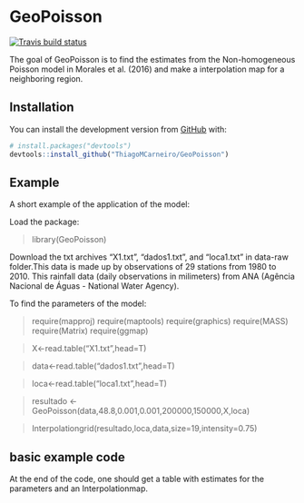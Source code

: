 
<!-- README.md is generated from README.Rmd. Please edit that file -->

# GeoPoisson

<!-- badges: start -->

[![Travis build
status](https://travis-ci.com/ThiagoMCarneiro/GeoPoisson.svg?branch=master)](https://travis-ci.com/ThiagoMCarneiro/GeoPoisson)
<!-- badges: end -->

The goal of GeoPoisson is to find the estimates from the Non-homogeneous
Poisson model in Morales et al. (2016) and make a interpolation map for
a neighboring region.

## Installation

You can install the development version from
[GitHub](https://github.com/) with:

``` r
# install.packages("devtools")
devtools::install_github("ThiagoMCarneiro/GeoPoisson")
```

## Example

A short example of the application of the model:

Load the package:

> library(GeoPoisson)

Download the txt archives “X1.txt”, “dados1.txt”, and “loca1.txt” in
data-raw folder.This data is made up by observations of 29 stations from
1980 to 2010. This rainfall data (daily observations in milimeters) from
ANA (Agência Nacional de Águas - National Water Agency).

To find the parameters of the model:

> require(mapproj) require(maptools) require(graphics) require(MASS)
> require(Matrix) require(ggmap)

> X\<-read.table(“X1.txt”,head=T)

> data\<-read.table(“dados1.txt”,head=T)

> loca\<-read.table(“loca1.txt”,head=T)

> resultado \<- GeoPoisson(data,48.8,0.001,0.001,200000,150000,X,loca)

> Interpolationgrid(resultado,loca,data,size=19,intensity=0.75)

## basic example code

At the end of the code, one should get a table with estimates for the
parameters and an Interpolationmap.
